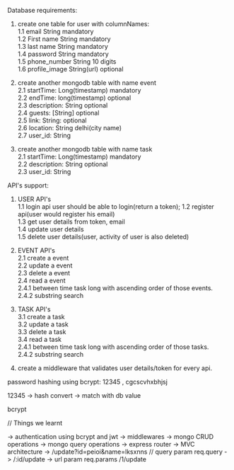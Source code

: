Database requirements:
1. create one table for user with columnNames:   
    1.1 email   String  mandatory   
    1.2 First name  String mandatory    
    1.3 last name  String mandatory   
    1.4 password  String   mandatory   
    1.5 phone_number String 10 digits   
    1.6 profile_image String(url)  optional


2. create another mongodb table with name event    
    2.1 startTime: Long(timestamp) mandatory   
    2.2 endTime: long(timestamp)  optional   
    2.3 description: String  optional   
    2.4 guests: [String]  optional   
    2.5 link: String: optional   
    2.6 location: String  delhi(city name)   
    2.7 user_id: String

3. create another mongodb table with name task    
    2.1 startTime: Long(timestamp) mandatory   
    2.2 description: String  optional   
    2.3 user_id: String


API's support:
1. USER API's    
    1.1 login api user should be able to login(return a token);
    1.2 register api(user would register his email)   
    1.3 get user details from token, email  
    1.4 update user details   
    1.5 delete user details(user, activity of user is also deleted)  

2. EVENT API's   
    2.1 create a event   
    2.2 update a event   
    2.3 delete a event   
    2.4 read a event    
        2.4.1 between time task long with ascending order of those events.   
        2.4.2 substring search 


3. TASK API's   
    3.1 create a task   
    3.2 update a task   
    3.3 delete a task   
    3.4 read a task    
        2.4.1 between time task long with ascending order of those tasks.   
        2.4.2 substring search 

4. create a middleware that validates user details/token for every api.




password hashing using bcrypt: 12345 , cgcscvhxbhjsj


12345 -> hash convert -> match with db value


bcrypt


// Things we learnt

-> authentication using bcrypt and jwt
-> middlewares
-> mongo CRUD operations
-> mongo query operations
-> express router 
-> MVC architecture 
-> /update?id=peioi&name=lksxnns // query param   req.query
-> /:id/update -> url param  req.params
/1/update



